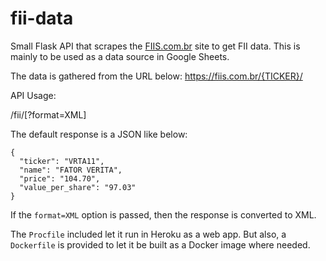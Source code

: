 # fii-data
Small Flask API that scrapes the [FIIS.com.br](https://www.fiis.com.br/) site to get FII data.
This is mainly to be used as a data source in Google Sheets.

The data is gathered from the URL below:
https://fiis.com.br/{TICKER}/

API Usage:

/fii/<TICKER>[?format=XML]

The default response is a JSON like below:

```
{
  "ticker": "VRTA11",
  "name": "FATOR VERITA",
  "price": "104.70",
  "value_per_share": "97.03"
}
```

If the `format=XML` option is passed, then the response is converted to XML.

The `Procfile` included let it run in Heroku as a web app. But also, a `Dockerfile` is provided to let it be built as a Docker image where needed.